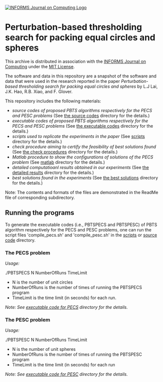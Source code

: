 [![INFORMS Journal on Computing Logo](https://INFORMSJoC.github.io/logos/INFORMS_Journal_on_Computing_Header.jpg)](https://pubsonline.informs.org/journal/ijoc)

# Perturbation-based thresholding search for packing equal circles and spheres

This archive is distributed in association with the [INFORMS Journal on
Computing](https://pubsonline.informs.org/journal/ijoc) under the [MIT License](LICENSE).

The software and data in this repository are a snapshot of the software and data
that were used in the research reported in the paper _Perturbation-based thresholding search for packing equal circles and spheres_ by L.J Lai, J.K. Hao, R.B. Xiao, and F. Glover. 

This repository includes the following materials: 
- _source codes of proposed PBTS algorithms respectively for the PECS and PESC problems_ (See [the source codes](src/source_code) directory for the details.)
- _executable codes of proposed PBTS algorithms respectively for the PECS and PESC problems_ (See [the executable codes](src/executable_code) directory for the details.)
- _scripts used to replicate the experiments in the paper_ (See [scripts](scripts) directory for the details.)
- _check procedure aiming to certify the feasibility of best solutions found_ (See [the check procedures](src/check_procedure) directory for the details.)
- _Matlab procedure to show the configurations of solutions of the PECS problem_ (See [matlab](src/matlab) directory for the details.)
- _detailed computatioanl results obtained in our experiments_ (See [the detailed results](results/detailed_results) directory for the details.)
- _best solutions found in the experiments_ (See [the best solutions](results/best_solutions) directory for the details.)

Note: The contents and formats of the files are demonstrated in the ReadMe file of corresponding subdirectory.

## Running the programs

To generate the executable codes (i.e., PBTSPECS and PBTSPESC) of PBTS algorithm respectively for the PECS and PESC problems, one can run the script files 'compile_pecs.sh' and 'compile_pesc.sh' in the [scripts](scripts) or [source code](src/source_code) directory.

 ### The PECS problem 
_Usage:_ 

./PBTSPECS    N    NumberOfRuns   TimeLimit
- N is the number of unit circles
- NumberOfRuns is the number of times of running the PBTSPECS program 
- TimeLimit is the time limit (in seconds) for each run. 

_Note: See [executable code for PECS](src/executable_code/PECS) directory for the details._
 ### The PESC problem
_Usage:_

./PBTSPESC    N    NumberOfRuns   TimeLimit

- N is the number of unit spheres
- NumberOfRuns is the number of times of running the PBTSPESC program
- TimeLimit is the time limit (in seconds) for each run

_Note: See [executable code for PESC](src/executable_code/PESC) directory for the details._
